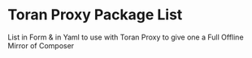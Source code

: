 # Toran Proxy Package List

List in Form & in Yaml to use with Toran Proxy to give one a Full Offline Mirror of Composer

